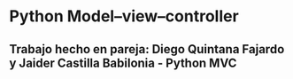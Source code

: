 # Python Model–view–controller
## Trabajo hecho en pareja: Diego Quintana Fajardo y Jaider Castilla Babilonia - Python MVC
